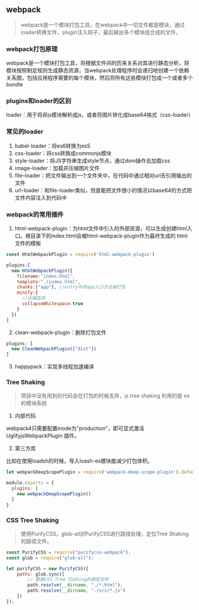 <!-- webpack.md -->
## webpack
> webpack是一个模块打包工具，在webpack中一切文件都是模块，通过loader转换文件，plugin注入钩子，最后输出多个模块组合成的文件。

### webpack打包原理
webpack是一个模块打包工具，将根据文件间的历来关系对其进行静态分析，将模块按照制定规则生成静态资源，当webpack处理程序时会递归地创建一个依赖关系图，包括应用程序需要的每个模块，然后将所有这些模块打包成一个或者多个bundle

### plugins和loader的区别
loader：用于将非js模块解析成js，或者将图片转化成base64格式（css-loader）

### 常见的loader
1. babel-loader：将es6转换为es5
2. css-loader：将css转换成commonjs模块
3. style-loader：将JS字符串生成style节点，通过dom操作去加载css
4. image-loader：加载并压缩图片文件
5. file-loader：把文件输出到一个文件夹中，在代码中通过相对url去引用输出的文件
6. url-loader：和file-loader类似，但是能把文件很小的情况以base64的方式把文件内容注入到代码中

### webpack的常用插件
1. html-webpack-plugin：为html文件中引入的外部资源，可以生成创建html入口。根目录下的index.html会被html-webpack-plugin作为最终生成的 html 文件的模板
```js
const HtmlWebpackPlugin = require('html-webpack-plugin')

plugins:[
  new HtmlWebpackPlugin({
    filename:"index.html",
    template:"./index.html",
    chunks:["app"], //entry中的app入口才会被打包
    minify:{
      //压缩选项
      collapseWhitespace:true
    }
  })
]
```
2. clean-webpack-plugin：删除打包文件
```js
plugins: [
  new CleanWebpackPlugin(["dist"])
]
```
3. happypack：实现多线程加速编译



### Tree Shaking
> 项目中没有用到的代码会在打包的时候丢弃，js tree shaking 利用的是 es 的模块系统

1. 内部代码

webpack4只需要配置mode为"production"，即可显式激活 UglifyjsWebpackPlugin 插件。

2. 第三方库

比如在使用loadsh的时候，导入loash-es模块能减少打包体积。
```js
let webpackDeepScopePlugin = require('webpack-deep-scope-plugin').default

module.exports = {
  plugins: [
    new webpackDeepScopePlugin()
  ]
}
```

### CSS Tree Shaking
> 使用PurifyCSS，glob-all对PurifyCSS进行路径处理，定位Tree Shaking的路径文件。

```js
const PurifyCSS = require("purifycss-webpack");
const glob = require("glob-all");

let purifyCSS = new PurifyCSS({
    paths: glob.sync([
        // 要做CSS Tree Shaking的路径文件
        path.resolve(__dirname, "./*.html"),
        path.resolve(__dirname, "./src/*.js")
    ])
});
```